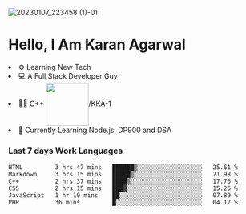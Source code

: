 ![20230107_223458 (1)-01](https://user-images.githubusercontent.com/85556603/212357966-4002f7aa-471b-4b3c-923d-f2b0d543cad5.jpeg)


<h1>Hello, I Am Karan Agarwal</h1>
<li>⚙ Learning New Tech</li>
<li>💻 A Full Stack Developer Guy</li>
<li>👨‍💻 C++ <img align="center" width="85" src="https://img.shields.io/badge/-LeetCode-FFA116?style=for-the-badge&logo=LeetCode&logoColor=black"/>/KKA-1</li> 
<li>🙌 Currently Learning Node.js, DP900 and DSA</li>  

<h3>Last 7 days Work Languages </h3> 
 
<!--START_SECTION:waka-->

```text
HTML         3 hrs 47 mins   ██████▒░░░░░░░░░░░░░░░░░░   25.61 %
Markdown     3 hrs 15 mins   █████▒░░░░░░░░░░░░░░░░░░░   21.98 %
C++          2 hrs 37 mins   ████▒░░░░░░░░░░░░░░░░░░░░   17.76 %
CSS          2 hrs 15 mins   ███▓░░░░░░░░░░░░░░░░░░░░░   15.26 %
JavaScript   1 hr 10 mins    ██░░░░░░░░░░░░░░░░░░░░░░░   07.89 %
PHP          36 mins         █░░░░░░░░░░░░░░░░░░░░░░░░   04.17 %
```

<!--END_SECTION:waka-->
